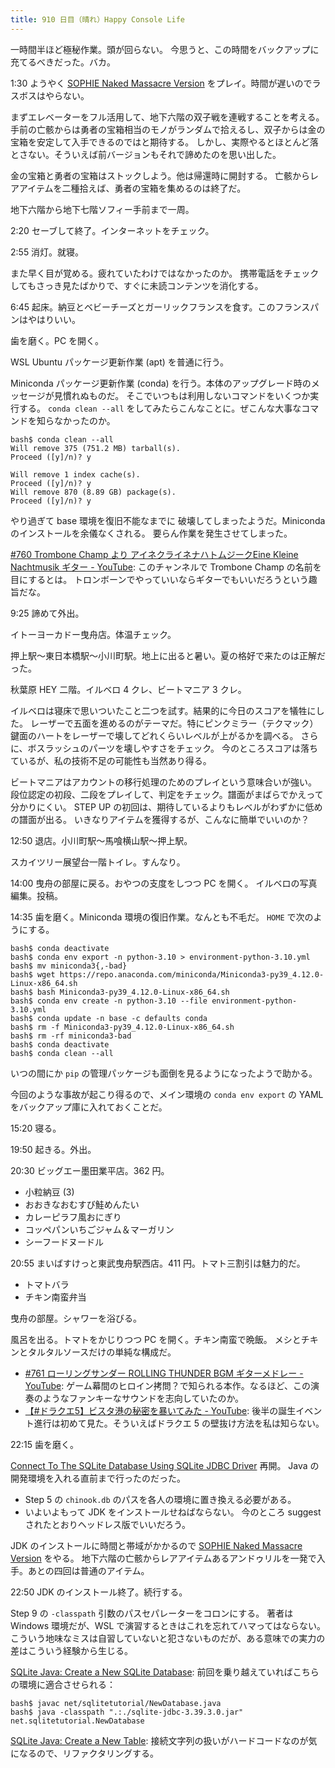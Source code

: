 ```yaml
---
title: 910 日目（晴れ）Happy Console Life
---
```


一時間半ほど極秘作業。頭が回らない。
今思うと、この時間をバックアップに充てるべきだった。バカ。

1:30 ようやく [SOPHIE Naked Massacre Version][dtp22b] をプレイ。時間が遅いのでラスボスはやらない。

まずエレベーターをフル活用して、地下六階の双子戦を連戦することを考える。
手前の亡骸からは勇者の宝箱相当のモノがランダムで拾えるし、双子からは金の宝箱を安定して入手できるのではと期待する。
しかし、実際やるとほとんど落とさない。そういえば前バージョンもそれで諦めたのを思い出した。

金の宝箱と勇者の宝箱はストックしよう。他は帰還時に開封する。
亡骸からレアアイテムを二種拾えば、勇者の宝箱を集めるのは終了だ。

地下六階から地下七階ソフィー手前まで一周。

2:20 セーブして終了。インターネットをチェック。

2:55 消灯。就寝。

また早く目が覚める。疲れていたわけではなかったのか。
携帯電話をチェックしてもさっき見たばかりで、すぐに未読コンテンツを消化する。

6:45 起床。納豆とベビーチーズとガーリックフランスを食す。このフランスパンはやはりいい。

歯を磨く。PC を開く。

WSL Ubuntu パッケージ更新作業 (apt) を普通に行う。

Miniconda パッケージ更新作業 (conda) を行う。本体のアップグレード時のメッセージが見慣れぬものだ。
そこでいつもは利用しないコマンドをいくつか実行する。
`conda clean --all` をしてみたらこんなことに。ぜこんな大事なコマンドを知らなかったのか。

```console
bash$ conda clean --all
Will remove 375 (751.2 MB) tarball(s).
Proceed ([y]/n)? y

Will remove 1 index cache(s).
Proceed ([y]/n)? y
Will remove 870 (8.89 GB) package(s).
Proceed ([y]/n)? y
```

やり過ぎて base 環境を復旧不能なまでに 破壊してしまったようだ。Miniconda のインストールを余儀なくされる。
要らん作業を発生させてしまった。

[&#x23;760 Trombone Champ より アイネクライネナハトムジークEine Kleine Nachtmusik ギター - YouTube](https://www.youtube.com/watch?v=bk9cM-Jm7Tw):
このチャンネルで Trombone Champ の名前を目にするとは。
トロンボーンでやっていいならギターでもいいだろうという趣旨だな。

9:25 諦めて外出。

イトーヨーカドー曳舟店。体温チェック。

押上駅～東日本橋駅～小川町駅。地上に出ると暑い。夏の格好で来たのは正解だった。

秋葉原 HEY 二階。イルベロ 4 クレ、ビートマニア 3 クレ。

イルベロは寝床で思いついたこと二つを試す。結果的に今日のスコアを犠牲にした。
レーザーで五面を進めるのがテーマだ。特にピンクミラー（テクマック）鍵面のハートをレーザーで壊してどれくらいレベルが上がるかを調べる。
さらに、ボスラッシュのパーツを壊しやすさをチェック。
今のところスコアは落ちているが、私の技術不足の可能性も当然あり得る。

ビートマニアはアカウントの移行処理のためのプレイという意味合いが強い。
段位認定の初段、二段をプレイして、判定をチェック。譜面がまばらでかえって分かりにくい。
STEP UP の初回は、期待しているよりもレベルがわずかに低めの譜面が出る。
いきなりアイテムを獲得するが、こんなに簡単でいいのか？

12:50 退店。小川町駅～馬喰横山駅～押上駅。

スカイツリー展望台一階トイレ。すんなり。

14:00 曳舟の部屋に戻る。おやつの支度をしつつ PC を開く。
イルベロの写真編集。投稿。

14:35 歯を磨く。Miniconda 環境の復旧作業。なんとも不毛だ。
`HOME` で次のようにする。

```console
bash$ conda deactivate
bash$ conda env export -n python-3.10 > environment-python-3.10.yml
bash$ mv miniconda3{,-bad}
bash$ wget https://repo.anaconda.com/miniconda/Miniconda3-py39_4.12.0-Linux-x86_64.sh
bash$ bash Miniconda3-py39_4.12.0-Linux-x86_64.sh
bash$ conda env create -n python-3.10 --file environment-python-3.10.yml
bash$ conda update -n base -c defaults conda
bash$ rm -f Miniconda3-py39_4.12.0-Linux-x86_64.sh
bash$ rm -rf miniconda3-bad
bash$ conda deactivate
bash$ conda clean --all
```

いつの間にか `pip` の管理パッケージも面倒を見るようになったようで助かる。

今回のような事故が起こり得るので、メイン環境の `conda env export` の YAML をバックアップ庫に入れておくことだ。

15:20 寝る。

19:50 起きる。外出。

20:30 ビッグエー墨田業平店。362 円。

* 小粒納豆 (3)
* おおきなおむすび鮭めんたい
* カレーピラフ風おにぎり
* コッペパンいちごジャム＆マーガリン
* シーフードヌードル

20:55 まいばすけっと東武曳舟駅西店。411 円。トマト三割引は魅力的だ。

* トマトバラ
* チキン南蛮弁当

曳舟の部屋。シャワーを浴びる。

風呂を出る。トマトをかじりつつ PC を開く。チキン南蛮で晩飯。
メシとチキンとタルタルソースだけの単純な構成だ。

* [&#x23;761 ローリングサンダー ROLLING THUNDER BGM ギターメドレー - YouTube](https://www.youtube.com/watch?v=IdHzT60gRfM):
  ゲーム幕間のヒロイン拷問？で知られる本作。なるほど、この演奏のようなファンキーなサウンドを志向していたのか。
* [【&#x23;ドラクエ5】ビスタ港の秘密を暴いてみた - YouTube](https://www.youtube.com/watch?v=xcKmCWX5Um0):
  後半の誕生イベント進行は初めて見た。そういえばドラクエ 5 の壁抜け方法を私は知らない。

22:15 歯を磨く。

[Connect To The SQLite Database Using SQLite JDBC Driver](https://www.sqlitetutorial.net/sqlite-java/sqlite-jdbc-driver/) 再開。
Java の開発環境を入れる直前まで行ったのだった。

* Step 5 の `chinook.db` のパスを各人の環境に置き換える必要がある。
* いよいよもって JDK をインストールせねばならない。
  今のところ suggest されたとおりヘッドレス版でいいだろう。

JDK のインストールに時間と帯域がかかるので [SOPHIE Naked Massacre Version][dtp22b] をやる。
地下六階の亡骸からレアアイテムあるアンドゥリルを一発で入手。あとの四回は普通のアイテム。

22:50 JDK のインストール終了。続行する。

Step 9 の `-classpath` 引数のパスセパレーターをコロンにする。
著者は Windows 環境だが、WSL で演習するときはこれを忘れてハマってはならない。
こういう地味なミスは自習していないと犯さないものだが、ある意味での実力の差はこういう経験から生じる。

[SQLite Java: Create a New SQLite Database](https://www.sqlitetutorial.net/sqlite-java/create-database/):
前回を乗り越えていればこちらの環境に適合させられる：

```console
bash$ javac net/sqlitetutorial/NewDatabase.java
bash$ java -classpath ".:./sqlite-jdbc-3.39.3.0.jar" net.sqlitetutorial.NewDatabase
```

[SQLite Java: Create a New Table](https://www.sqlitetutorial.net/sqlite-java/create-table/):
接続文字列の扱いがハードコードなのが気になるので、リファクタリングする。

[dtp22b]: https://www.dlsite.com/maniax/work/=/product_id/RJ424807/
